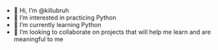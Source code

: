 - 👋 Hi, I’m @killubruh
- 👀 I’m interested in practicing Python
- 🌱 I’m currently learning Python
- 💞️ I’m looking to collaborate on projects that will help me learn and are meaningful to me

<!---
killubruh/killubruh is a ✨ special ✨ repository because its `README.md` (this file) appears on your GitHub profile.
You can click the Preview link to take a look at your changes.
--->
